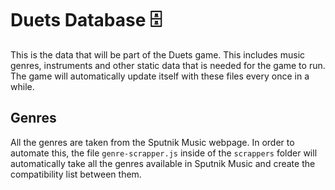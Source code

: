 # Duets Database 🗄
This is the data that will be part of the Duets game. This includes music genres, instruments and other static data that is needed for the game to run. The game will automatically update itself with these files every once in a while.

## Genres
All the genres are taken from the Sputnik Music webpage. In order to automate this, the file `genre-scrapper.js` inside of the `scrappers` folder will automatically take all the genres available in Sputnik Music and create the compatibility list between them.